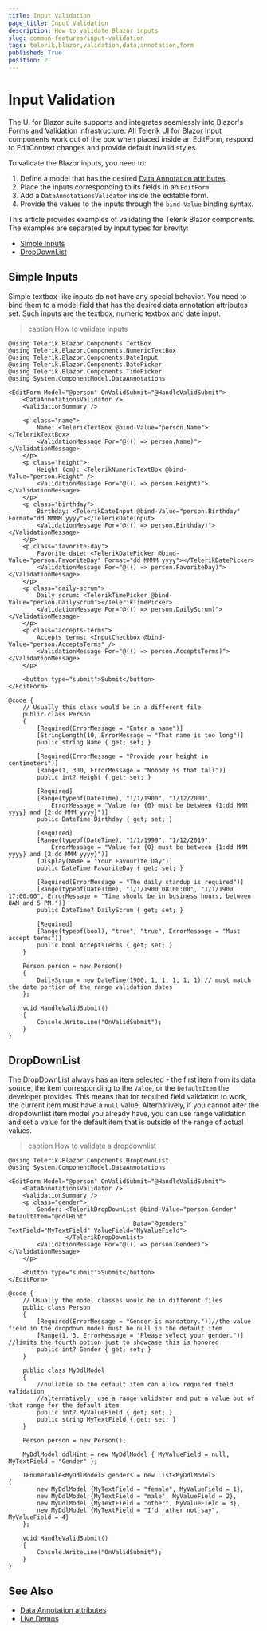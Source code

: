 ```yaml
---
title: Input Validation
page_title: Input Validation
description: How to validate Blazor inputs
slug: common-features/input-validation
tags: telerik,blazor,validation,data,annotation,form
published: True
position: 2
---
```


# Input Validation

The UI for Blazor suite supports and integrates seemlessly into Blazor's Forms and Validation infrastructure. All Telerik UI for Blazor Input components work out of the box when placed inside an EditForm, respond to EditContext changes and provide default invalid styles.

To validate the Blazor inputs, you need to:

1. Define a model that has the desired [Data Annotation attributes](https://docs.microsoft.com/en-us/aspnet/core/mvc/models/validation).
1. Place the inputs corresponding to its fields in an `EditForm`.
1. Add a `DataAnnotationsValidator` inside the editable form.
1. Provide the values to the inputs through the `bind-Value` binding syntax.

This article provides examples of validating the Telerik Blazor components. The examples are separated by input types for brevity:


* [Simple Inputs](#simple-inputs)
* [DropDownList](#dropdownlist)



## Simple Inputs

Simple textbox-like inputs do not have any special behavior. You need to bind them to a model field that has the desired data annotation attributes set. Such inputs are the textbox, numeric textbox and date input.

>caption How to validate inputs

````CSHTML
@using Telerik.Blazor.Components.TextBox
@using Telerik.Blazor.Components.NumericTextBox
@using Telerik.Blazor.Components.DateInput
@using Telerik.Blazor.Components.DatePicker
@using Telerik.Blazor.Components.TimePicker
@using System.ComponentModel.DataAnnotations

<EditForm Model="@person" OnValidSubmit="@HandleValidSubmit">
    <DataAnnotationsValidator />
    <ValidationSummary />

    <p class="name">
        Name: <TelerikTextBox @bind-Value="person.Name"></TelerikTextBox>
        <ValidationMessage For="@(() => person.Name)"></ValidationMessage>
    </p>
    <p class="height">
        Height (cm): <TelerikNumericTextBox @bind-Value="person.Height" />
        <ValidationMessage For="@(() => person.Height)"></ValidationMessage>
    </p>
    <p class="birthday">
        Birthday: <TelerikDateInput @bind-Value="person.Birthday" Format="dd MMMM yyyy"></TelerikDateInput>
        <ValidationMessage For="@(() => person.Birthday)"></ValidationMessage>
    </p>
    <p class="favorite-day">
        Favorite date: <TelerikDatePicker @bind-Value="person.FavoriteDay" Format="dd MMMM yyyy"></TelerikDatePicker>
        <ValidationMessage For="@(() => person.FavoriteDay)"></ValidationMessage>
    </p>
    <p class="daily-scrum">
        Daily scrum: <TelerikTimePicker @bind-Value="person.DailyScrum"></TelerikTimePicker>
        <ValidationMessage For="@(() => person.DailyScrum)"></ValidationMessage>
    </p>
    <p class="accepts-terms">
        Accepts terms: <InputCheckbox @bind-Value="person.AcceptsTerms" />
        <ValidationMessage For="@(() => person.AcceptsTerms)"></ValidationMessage>
    </p>

    <button type="submit">Submit</button>
</EditForm>

@code {
    // Usually this class would be in a different file
    public class Person
    {
        [Required(ErrorMessage = "Enter a name")]
        [StringLength(10, ErrorMessage = "That name is too long")]
        public string Name { get; set; }

        [Required(ErrorMessage = "Provide your height in centimeters")]
        [Range(1, 300, ErrorMessage = "Nobody is that tall")]
        public int? Height { get; set; }

        [Required]
        [Range(typeof(DateTime), "1/1/1900", "1/12/2000",
            ErrorMessage = "Value for {0} must be between {1:dd MMM yyyy} and {2:dd MMM yyyy}")]
        public DateTime Birthday { get; set; }

        [Required]
        [Range(typeof(DateTime), "1/1/1999", "1/12/2019",
            ErrorMessage = "Value for {0} must be between {1:dd MMM yyyy} and {2:dd MMM yyyy}")]
        [Display(Name = "Your Favourite Day")]
        public DateTime FavoriteDay { get; set; }

        [Required(ErrorMessage = "The daily standup is required")]
        [Range(typeof(DateTime), "1/1/1900 08:00:00", "1/1/1900 17:00:00", ErrorMessage = "Time should be in business hours, between 8AM and 5 PM.")]
        public DateTime? DailyScrum { get; set; }

        [Required]
        [Range(typeof(bool), "true", "true", ErrorMessage = "Must accept terms")]
        public bool AcceptsTerms { get; set; }
    }

    Person person = new Person()
    {
        DailyScrum = new DateTime(1900, 1, 1, 1, 1, 1) // must match the date portion of the range validation dates
    };

    void HandleValidSubmit()
    {
        Console.WriteLine("OnValidSubmit");
    }
}
````

## DropDownList

The DropDownList always has an item selected - the first item from its data source, the item corresponding to the `Value`, or the `DefaultItem` the developer provides. This means that for required field validation to work, the current item must have a `null` value. Alternatively, if you cannot alter the dropdownlist item model you already have, you can use range validation and set a value for the default item that is outside of the range of actual values.

>caption How to validate a dropdownlist

````CSHTML
@using Telerik.Blazor.Components.DropDownList
@using System.ComponentModel.DataAnnotations

<EditForm Model="@person" OnValidSubmit="@HandleValidSubmit">
	<DataAnnotationsValidator />
	<ValidationSummary />
	<p class="gender">
		Gender: <TelerikDropDownList @bind-Value="person.Gender" DefaultItem="@ddlHint"
								   Data="@genders" TextField="MyTextField" ValueField="MyValueField">
				</TelerikDropDownList>
		<ValidationMessage For="@(() => person.Gender)"></ValidationMessage>
	</p>

	<button type="submit">Submit</button>
</EditForm>

@code {
	// Usually the model classes would be in different files
	public class Person
	{
		[Required(ErrorMessage = "Gender is mandatory.")]//the value field in the dropdown model must be null in the default item
		[Range(1, 3, ErrorMessage = "Please select your gender.")] //limits the fourth option just to showcase this is honored
		public int? Gender { get; set; }
	}

	public class MyDdlModel
	{
		//nullable so the default item can allow required field validation
		//alternatively, use a range validator and put a value out of that range for the default item
		public int? MyValueField { get; set; }
		public string MyTextField { get; set; }
	}

	Person person = new Person();

	MyDdlModel ddlHint = new MyDdlModel { MyValueField = null, MyTextField = "Gender" };

	IEnumerable<MyDdlModel> genders = new List<MyDdlModel>
{
		new MyDdlModel {MyTextField = "female", MyValueField = 1},
		new MyDdlModel {MyTextField = "male", MyValueField = 2},
		new MyDdlModel {MyTextField = "other", MyValueField = 3},
		new MyDdlModel {MyTextField = "I'd rather not say", MyValueField = 4}
	};

	void HandleValidSubmit()
	{
		Console.WriteLine("OnValidSubmit");
	}
}
````

## See Also

  * [Data Annotation attributes](https://docs.microsoft.com/en-us/aspnet/core/mvc/models/validation)
  * [Live Demos](https://demos.telerik.com/blazor-ui)
